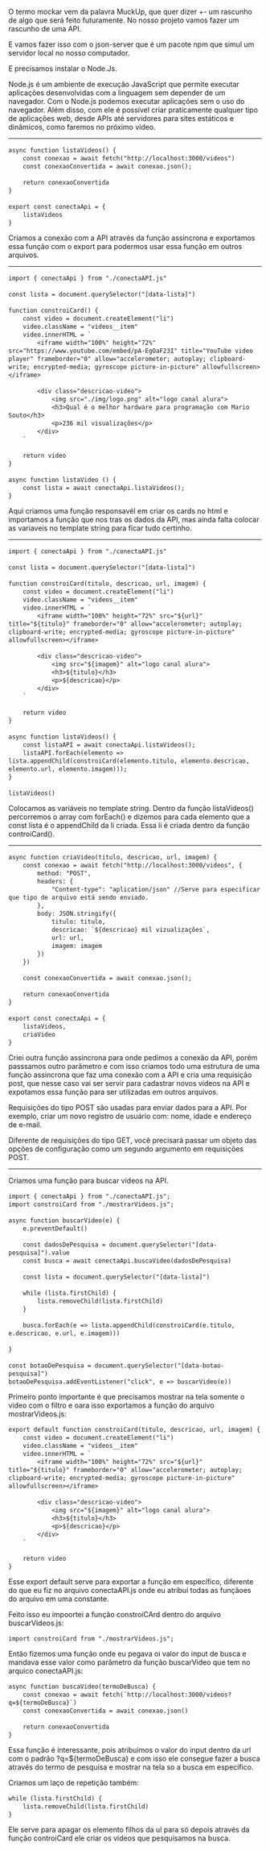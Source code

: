 O termo mockar vem da palavra MuckUp, que quer dizer +- um rascunho de algo que será feito futuramente. No nosso projeto vamos fazer um rascunho de uma API.

E vamos fazer isso com o json-server que é um pacote npm que simul um servidor local no nosso computador.

E precisamos instalar o Node.Js.

Node.js é um ambiente de execução JavaScript que permite executar aplicações desenvolvidas com a linguagem sem depender de um navegador. Com o Node.js podemos executar aplicações sem o uso do navegador. Além disso, com ele é possível criar praticamente qualquer tipo de aplicações web, desde APIs até servidores para sites estáticos e dinâmicos, como faremos no próximo vídeo.

---------------------------------

    async function listaVideos() {
        const conexao = await fetch("http://localhost:3000/videos")
        const conexaoConvertida = await conexao.json();

        return conexaoConvertida
    }

    export const conectaApi = {
        listaVideos
    }

Criamos a conexão com a API através da função assincrona e exportamos essa função com o export para podermos usar essa função em outros arquivos.

---------------------------------

    import { conectaApi } from "./conectaAPI.js"

    const lista = document.querySelector("[data-lista]")

    function constroiCard() {
        const video = document.createElement("li")
        video.className = "videos__item"
        video.innerHTML = `
            <iframe width="100%" height="72%" src="https://www.youtube.com/embed/pA-EgOaF23I" title="YouTube video player" frameborder="0" allow="accelerometer; autoplay; clipboard-write; encrypted-media; gyroscope picture-in-picture" allowfullscreen></iframe>

            <div class="descricao-video">
                <img src="./img/logo.png" alt="logo canal alura">
                <h3>Qual é o melhor hardware para programação com Mario Souto</h3>
                <p>236 mil visualizações</p>
            </div>
        `

        return video
    }

    async function listaVideo () {
        const lista = await conectaApi.listaVideos();
    }

Aqui criamos uma função responsavél em criar os cards no html e importamos a função que nos tras os dados da API, mas ainda falta colocar as variaveis no template string para ficar tudo certinho.

---------------------------------

    import { conectaApi } from "./conectaAPI.js"

    const lista = document.querySelector("[data-lista]")

    function constroiCard(titulo, descricao, url, imagem) {
        const video = document.createElement("li")
        video.className = "videos__item"
        video.innerHTML = `
            <iframe width="100%" height="72%" src="${url}" title="${titulo}" frameborder="0" allow="accelerometer; autoplay; clipboard-write; encrypted-media; gyroscope picture-in-picture" allowfullscreen></iframe>

            <div class="descricao-video">
                <img src="${imagem}" alt="logo canal alura">
                <h3>${titulo}</h3>
                <p>${descricao}</p>
            </div>
        `

        return video
    }

    async function listaVideos() {
        const listaAPI = await conectaApi.listaVideos();
        listaAPI.forEach(elemento => lista.appendChild(constroiCard(elemento.titulo, elemento.descricao, elemento.url, elemento.imagem)));
    }

    listaVideos()

Colocamos as variáveis no template string. Dentro da função listaVideos() percorremos o array com forEach() e dizemos para cada elemento que a const lista é o appendChild da li criada. Essa li é criada dentro da função controiCard().

---------------------------------

    async function criaVideo(titulo, descricao, url, imagem) {
        const conexao = await fetch("http://localhost:3000/videos", {
            method: "POST",
            headers: {
                "Content-type": "aplication/json" //Serve para especificar que tipo de arquivo está sendo enviado.
            },
            body: JSON.stringify({
                titulo: titulo,
                descricao: `${descricao} mil vizualizações`,
                url: url,
                imagem: imagem
            })
        })

        const conexaoConvertida = await conexao.json();

        return conexaoConvertida
    }

    export const conectaApi = {
        listaVideos,
        criaVideo
    }

Criei outra função assincrona para onde pedimos a conexão da API, porém passsamos outro parâmetro  e com isso criamos todo uma estrutura de uma função assincrona que faz uma conexão com a API e cria uma requisição post, que nesse caso vai ser servir para cadastrar novos videos na API e expotamos essa função para ser utilizadas em outros arquivos.

Requisições do tipo POST são usadas para enviar dados para a API. Por exemplo, criar um novo registro de usuário com: nome, idade e endereço de e-mail.

Diferente de requisições do tipo GET, você precisará passar um objeto das opções de configuração como um segundo argumento em requisições POST.

---------------------------------

Criamos uma função para buscar videos na API.

    import { conectaApi } from "./conectaAPI.js";
    import constroiCard from "./mostrarVideos.js";

    async function buscarVideo(e) {
        e.preventDefault()

        const dadosDePesquisa = document.querySelector("[data-pesquisa]").value
        const busca = await conectaApi.buscaVideo(dadosDePesquisa)

        const lista = document.querySelector("[data-lista]")

        while (lista.firstChild) {
            lista.removeChild(lista.firstChild)  
        }

        busca.forEach(e => lista.appendChild(constroiCard(e.titulo, e.descricao, e.url, e.imagem)))

    }

    const botaoDePesquisa = document.querySelector("[data-botao-pesquisa]")
    botaoDePesquisa.addEventListener("click", e => buscarVideo(e))

Primeiro ponto importante é que precisamos mostrar na tela somente o video com o filtro e oara isso exportamos a função do arquivo mostrarVideos.js:

    export default function constroiCard(titulo, descricao, url, imagem) {
        const video = document.createElement("li")
        video.className = "videos__item"
        video.innerHTML = `
            <iframe width="100%" height="72%" src="${url}" title="${titulo}" frameborder="0" allow="accelerometer; autoplay; clipboard-write; encrypted-media; gyroscope picture-in-picture" allowfullscreen></iframe>

            <div class="descricao-video">
                <img src="${imagem}" alt="logo canal alura">
                <h3>${titulo}</h3>
                <p>${descricao}</p>
            </div>
        `

        return video
    }

Esse export default serve para exportar a função em específico, diferente do que eu fiz no arquivo conectaAPI.js onde eu atribui todas as funçãoes do arquivo em uma constante.

Feito isso eu impoortei a função constroiCArd dentro do arquivo buscarVideos.js:

    import constroiCard from "./mostrarVideos.js";

Então fizemos uma função onde eu pegava oi valor do input de busca e mandava esse valor como parâmetro da função buscarVideo que tem no arquico conectaAPI.js:

    async function buscaVideo(termoDeBusca) {
        const conexao = await fetch(`http://localhost:3000/videos?q=${termoDeBusca}`)
        const conexaoConvertida = await conexao.json()

        return conexaoConvertida
    }

Essa função é interessante, pois atribuimos o valor do input dentro da url com o padrão ?q=${termoDeBusca} e com isso ele consegue fazer a busca através do termo de pesquisa e mostrar na tela so a busca em específico.

Criamos um laço de repetição também:

    while (lista.firstChild) {
        lista.removeChild(lista.firstChild)  
    }

Ele serve para apagar os elemento filhos da ul para só depois através da função controiCard ele criar os videos que pesquisamos na busca.
